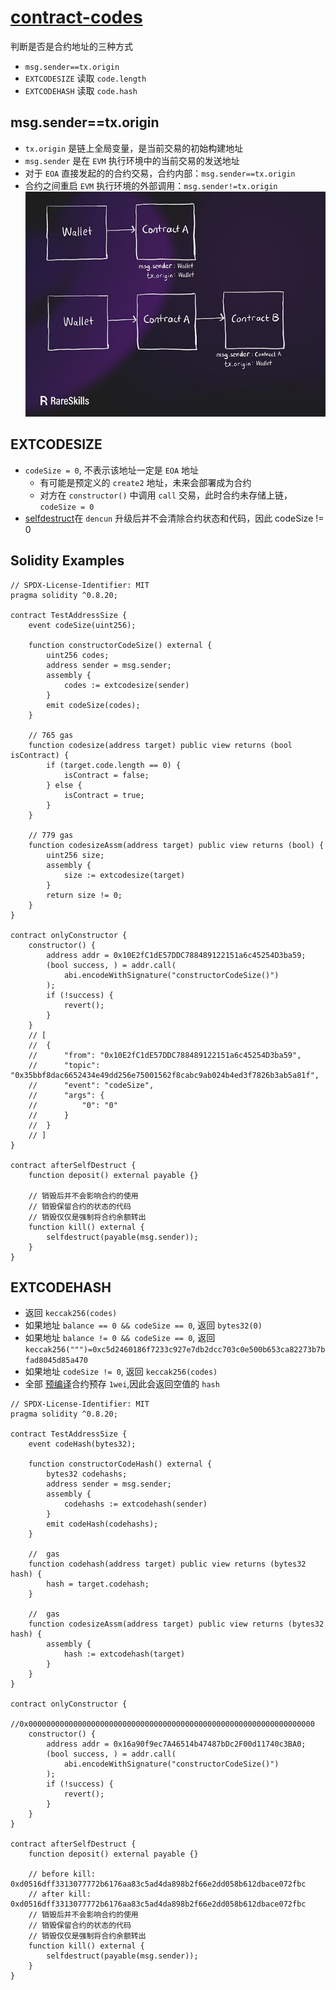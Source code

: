 # [contract-codes](https://www.rareskills.io/post/solidity-code-length)
判断是否是合约地址的三种方式
- `msg.sender==tx.origin`
- `EXTCODESIZE` 读取 `code.length` 
- `EXTCODEHASH` 读取 `code.hash`
## msg.sender==tx.origin
- `tx.origin` 是链上全局变量，是当前交易的初始构建地址
- `msg.sender` 是在 `EVM` 执行环境中的当前交易的发送地址
- 对于 `EOA` 直接发起的的合约交易，合约内部：`msg.sender==tx.origin`
- 合约之间重启 `EVM` 执行环境的外部调用：`msg.sender!=tx.origin`
![](./images/tx-origin-sender.png)
## EXTCODESIZE
- `codeSize = 0`, 不表示该地址一定是 `EOA` 地址
  - 有可能是预定义的 `create2` 地址，未来会部署成为合约
  - 对方在 `constructor()` 中调用 `call` 交易，此时合约未存储上链，`codeSize = 0`
- [selfdestruct](./contracts-destroy.md)在 `dencun` 升级后并不会清除合约状态和代码，因此 codeSize != 0
## Solidity Examples
```solidity
// SPDX-License-Identifier: MIT
pragma solidity ^0.8.20;

contract TestAddressSize {
    event codeSize(uint256);

    function constructorCodeSize() external {
        uint256 codes;
        address sender = msg.sender;
        assembly {
            codes := extcodesize(sender)
        }
        emit codeSize(codes);
    }

    // 765 gas
    function codesize(address target) public view returns (bool isContract) {
        if (target.code.length == 0) {
            isContract = false;
        } else {
            isContract = true;
        }
    }

    // 779 gas
    function codesizeAssm(address target) public view returns (bool) {
        uint256 size;
        assembly {
            size := extcodesize(target)
        }
        return size != 0;
    }
}

contract onlyConstructor {
    constructor() {
        address addr = 0x10E2fC1dE57DDC788489122151a6c45254D3ba59;
        (bool success, ) = addr.call(
            abi.encodeWithSignature("constructorCodeSize()")
        );
        if (!success) {
            revert();
        }
    }
    // [
    // 	{
    // 		"from": "0x10E2fC1dE57DDC788489122151a6c45254D3ba59",
    // 		"topic": "0x35bbf8dac6652434e49dd256e75001562f8cabc9ab024b4ed3f7826b3ab5a81f",
    // 		"event": "codeSize",
    // 		"args": {
    // 			"0": "0"
    // 		}
    // 	}
    // ]
}

contract afterSelfDestruct {
    function deposit() external payable {}

    // 销毁后并不会影响合约的使用
    // 销毁保留合约的状态的代码
    // 销毁仅仅是强制将合约余额转出
    function kill() external {
        selfdestruct(payable(msg.sender));
    }
}
```
## EXTCODEHASH
- 返回 `keccak256(codes)`
- 如果地址 `balance == 0 && codeSize == 0`, 返回 `bytes32(0)`
- 如果地址 `balance != 0 && codeSize == 0`, 返回 `keccak256(""")=0xc5d2460186f7233c927e7db2dcc703c0e500b653ca82273b7bfad8045d85a470`
- 如果地址 `codeSize != 0`, 返回 `keccak256(codes)`
- 全部 [预编译](../Milestone3/contracts-precompile.md)合约预存 `1wei`,因此会返回空值的 `hash`
```solidity
// SPDX-License-Identifier: MIT
pragma solidity ^0.8.20;

contract TestAddressSize {
    event codeHash(bytes32);

    function constructorCodeHash() external {
        bytes32 codehashs;
        address sender = msg.sender;
        assembly {
            codehashs := extcodehash(sender)
        }
        emit codeHash(codehashs);
    }

    //  gas
    function codehash(address target) public view returns (bytes32 hash) {
        hash = target.codehash;
    }

    //  gas
    function codesizeAssm(address target) public view returns (bytes32 hash) {
        assembly {
            hash := extcodehash(target)
        }
    }
}

contract onlyConstructor {
    //0x0000000000000000000000000000000000000000000000000000000000000000
    constructor() {
        address addr = 0x16a90f9ec7A46514b47487bDc2F00d11740c3BA0;
        (bool success, ) = addr.call(
            abi.encodeWithSignature("constructorCodeSize()")
        );
        if (!success) {
            revert();
        }
    }
}

contract afterSelfDestruct {
    function deposit() external payable {}

    // before kill: 0xd0516dff3313077772b6176aa83c5ad4da898b2f66e2dd058b612dbace072fbc
    // after kill: 0xd0516dff3313077772b6176aa83c5ad4da898b2f66e2dd058b612dbace072fbc
    // 销毁后并不会影响合约的使用
    // 销毁保留合约的状态的代码
    // 销毁仅仅是强制将合约余额转出
    function kill() external {
        selfdestruct(payable(msg.sender));
    }
}
```
